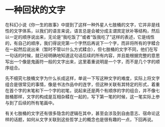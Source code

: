 # 一种回状的文字

在科幻小说《你一生的故事》中提到了这样一种外星人七肢桶的文字，它并非是线性的文字体系，以我们的语言来说，语言总是会被分成主谓宾定状补等结构，然后以一定的顺序说出来，无论是“我吃饭了”或者“饭我吃了”这样的表述，它是线性的，有自己的顺序，我们得说完第一个字然后再说下一个字，而非将所有的字糅合在一起然后说出来（暂时不管以什么方式糅合），但七肢桶的文字不同，他们在写一句话的时候，就已经明确地知道这句话后续的所有内容，并且能根据完整的意思写出一个像是鬼画符一般的文字出来，这里着重说明是一个字，而不是几个字的顺序组合。

先不细究七肢桶文字为什么长成这样，单说一下写这种文字的难度，实际上将文字组合是很常见的事情，像是书法作品中的连字，但这种关联有其特定的形式，着重在首个字的末笔和下一个字的初笔，说起来还是两个有顺序的字的组合，并不像七肢桶那样，文字的构成是互相杂糅在一起的，写下第一笔的时候，这一笔实际上参与到了后续的所有笔画中。

有关七肢桶的文字还有很多隐含的逻辑在其中，甚至会涉及到自由意志、宿命论这样的话题，如何从文字关联到这些哲学上的概念也是很有趣的一点，下回再说。
